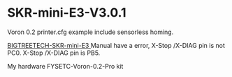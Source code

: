 # SKR-mini-E3-V3.0.1
Voron 0.2 printer.cfg example include sensorless homing.

[BIGTREETECH-SKR-mini-E3 ](https://github.com/bigtreetech/BIGTREETECH-SKR-mini-E3/blob/36cbce5e0444c7a1071df45dd2f04c94f58c4148/hardware/BTT%20SKR%20MINI%20E3%20V3.0.1/Hardware/BTT%20SKR%20MINI%20E3%20V3.0.1%20%E4%BD%BF%E7%94%A8%E6%89%8B%E5%86%8C.pdf)
Manual have a error, X-Stop /X-DIAG pin is not PC0.
X-Stop /X-DIAG pin is PB5.

My hardware FYSETC-Voron-0.2-Pro kit

